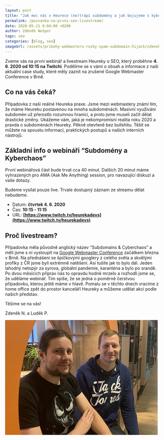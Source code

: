 ```yaml
---
layout: post
title: "Jak moc nás v Heurece (ne)trápí subdomény a jak bojujeme s kyberchaosem? Pozvánka na první SEO livestream"
permalink: /pozvanka-na-prvni-seo-livestream/
date: 2020-05-21 9:04:00 +0200
author: Zdeněk Nešpor
tags: seo
categories: [blog, seo]
imageUrl: /assets/pribehy-webmasteru-rusky-spam-subdomain-hijack/zdenek-a-ludek.jpg
---
```


Zveme vás na první webinář a livestream Heureky o SEO, který proběhne **4. 6. 2020 od 10:15 na Twitchi**. Podělíme se s vámi o obsah a informace z naší aktuální case study, které měly zaznít na zrušené Google Webmaster Conference v Brně.

## Co na vás čeká?

Případovka z naší reálné Heureka praxe. Jsme mezi webmastery známí tím, že máme Heureku postavenou na mnoha subdoménách. Masivní využívání subdomén už přerostlo rozumnou hranici, a proto jsme museli začít dělat drastické změny. Ukážeme vám, jaká je nekompromisní realita roku 2020 a pravda o subdoménách Heureky. Pěkně otevřeně bez bullshitu. Těšit se můžete na spoustu informací, praktických postupů a našich interních nástrojů.

## Základní info o webináři “Subdomény a Kyberchaos”

První webinářová část bude trvat cca 40 minut. Dalších 20 minut máme vyhrazených pro AMA (Ask Me Anything) session, pro navazující diskuzi a vaše dotazy.

Budeme vysílat pouze live. Trvale dostupný záznam ze streamu dělat nebudeme.

- Datum: **čtvrtek 4. 6. 2020**
- Čas: **10:15 - 11:15**
- URL: **[https://www.twitch.tv/heurekadevs](https://www.twitch.tv/heurekadevs)**

## Proč livestream?

Případovka měla původně anglický název “Subdomains & Cyberchaos” a měli jsme s ní vystoupit na [Google Webmaster Conference](https://events.withgoogle.com/webmaster-conference-czsk/speakers/#content) začátkem března v Brně. Na přednášení se špičkovými googlery z celého světa a skvělými profíky z ČR jsme byli extrémně natěšení. Asi tušíte jak to bylo dál. Jeden lahodný netopýr za syrova, globální pandemie, karanténa a bylo po srandě. Po dvou měsících příprav nás to opravdu hodně mrzelo a rozhodli jsme se, že uděláme webinář. Tím spíše, že se jedná o poměrně čerstvou případovku, kterou ještě máme v hlavě. Pomalu se v těchto dnech vracíme z home office zpět do prostor kanceláří Heureky a můžeme udělat akci podle našich představ.

Těšíme se na vás!

Zdeněk N. a Luděk P.


![SEO tým Heureky](/assets/pribehy-webmasteru-rusky-spam-subdomain-hijack/zdenek-a-ludek.jpg "SEO tým Heureky")
